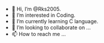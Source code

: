 - 👋 Hi, I’m @Rks2005.
- 👀 I’m interested in Coding.
- 🌱 I’m currently learning C language.
- 💞️ I’m looking to collaborate on ...
- 📫 How to reach me ...

<!---
Rks2005/Rks2005 is a ✨ special ✨ repository because its `README.md` (this file) appears on your GitHub profile.
You can click the Preview link to take a look at your changes.
--->
